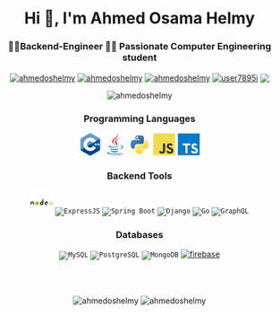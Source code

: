 

<h1 align="center">Hi 👋, I'm Ahmed Osama Helmy</h1>
<h3 align="center">👨‍💻Backend-Engineer 👨‍🎓 Passionate Computer Engineering student </h3>

<p align="center">
<a href="https://linkedin.com/in/ahmed-osama-helmy" target="blank"><img align="center" src="https://raw.githubusercontent.com/rahuldkjain/github-profile-readme-generator/master/src/images/icons/Social/linked-in-alt.svg" alt="ahmedoshelmy" height="30" width="40" /></a>
<a href="https://www.hackerrank.com/ahmed_os_helmy" target="blank"><img align="center" src="https://raw.githubusercontent.com/rahuldkjain/github-profile-readme-generator/master/src/images/icons/Social/hackerrank.svg" alt="ahmedoshelmy" height="30" width="40" /></a>
<a href="https://codeforces.com/profile/linguini_" target="blank"><img align="center" src="https://raw.githubusercontent.com/rahuldkjain/github-profile-readme-generator/master/src/images/icons/Social/codeforces.svg" alt="ahmedoshelmy" height="30" width="40" /></a>
<a href="https://www.leetcode.com/ahmedoshelmy" target="blank"><img align="center" src="https://raw.githubusercontent.com/rahuldkjain/github-profile-readme-generator/master/src/images/icons/Social/leet-code.svg" alt="user7895i" height="30" width="40" /></a>
  <a href="mailto:ahmed.osama1982002@gmail.com" target="blank">
<img align="center" height="30" src="https://user-images.githubusercontent.com/56788883/152502680-84c9341e-93cf-4ec9-98a2-e61fd8440eb1.png" draggable="false" /></a>
</p>
<!-- Profile Views -->
<p align="center">
  <img src="https://visitor-badge.laobi.icu/badge?page_id=AhmedOsama198.AhmedOsama198" alt="ahmedoshelmy" />
<!-- src="https://komarev.com/ghpvc/?username=ahmedoshelmy&label=Profile%20views&color=0e75b6&style=flat" alt="ahmedoshelmy"  -->
</p>

<!-- Languages and Tools -->
<div align="center">
  <h3>Programming Languages</h3>

  <code><img height="40" title="C++" src="https://raw.githubusercontent.com/devicons/devicon/master/icons/cplusplus/cplusplus-original.svg"></code>
  <code><img height="40" title="Java" src="https://raw.githubusercontent.com/devicons/devicon/master/icons/java/java-original.svg"></code>
  <code><img height="40" title="Python" src="https://raw.githubusercontent.com/devicons/devicon/master/icons/python/python-original.svg"></code>
  <code><img height="40" title="JavaScript" src="https://raw.githubusercontent.com/devicons/devicon/master/icons/javascript/javascript-original.svg"></code>
  <code><img height="40" title="TypeScript" src="https://raw.githubusercontent.com/devicons/devicon/master/icons/typescript/typescript-original.svg"></code>

  <h3>Backend Tools</h3>
  
  <code><img height="40" title="NodeJs" src="https://raw.githubusercontent.com/devicons/devicon/master/icons/nodejs/nodejs-original-wordmark.svg"></code>
  <code><img height="40" title="ExpressJS" src="https://miro.medium.com/v2/resize:fit:1400/1*i2fRBk3GsYLeUk_Rh7AzHw.png"></code>
  <code><img height="40" title="Spring Boot" src="https://miro.medium.com/v2/resize:fit:700/0*R60lnmJl4hanOBaJ.png"></code>
  <code><img height="40" title="Django" src="https://www.djangoproject.com/m/img/logos/django-logo-negative.png"></code>
  <code><img height="40" title="Go" src="https://golang.org/doc/gopher/gophercolor.png"></code>
  <code><img height="40" title="GraphQL" src="https://graphql.org/img/logo.svg"></code>

  <h3>Databases</h3>
  
  <code><img height="40" title="MySQL" src="https://pbs.twimg.com/profile_images/1255113654049128448/J5Yt92WW_400x400.png"></code>
  <code><img height="40" title="PostgreSQL" src="https://upload.wikimedia.org/wikipedia/commons/thumb/2/29/Postgresql_elephant.svg/1200px-Postgresql_elephant.svg.png"></code>
<code><img height="40" title="MongoDB" src="https://www.vectorlogo.zone/logos/mongodb/mongodb-ar21.svg"></code>
  <a href="https://firebase.google.com/" target="_blank" rel="noreferrer"><img src="https://www.vectorlogo.zone/logos/firebase/firebase-icon.svg" alt="firebase" width="40" height="40"/></a>
</div>


<br/><br/>
<p align="center">
  <img align="center" src="https://github-readme-stats.vercel.app/api?username=ahmedoshelmy&theme=algolia&show_icons=true&locale=en" alt="ahmedoshelmy" />
  <img align="center" src="http://github-readme-streak-stats.herokuapp.com?user=ahmedoshelmy&theme=algolia&date_format=M%20j%5B%2C%20Y%5D" alt="ahmedoshelmy" />
</p>

